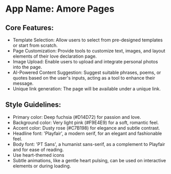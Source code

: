 # **App Name**: Amore Pages

## Core Features:

- Template Selection: Allow users to select from pre-designed templates or start from scratch.
- Page Customization: Provide tools to customize text, images, and layout elements of their love declaration page.
- Image Upload: Enable users to upload and integrate personal photos into the page.
- AI-Powered Content Suggestion: Suggest suitable phrases, poems, or quotes based on the user's inputs, acting as a tool to enhance their message.
- Unique link generation: The page will be available under a unique link.

## Style Guidelines:

- Primary color: Deep fuchsia (#D14D72) for passion and love.
- Background color: Very light pink (#F9E4E9) for a soft, romantic feel.
- Accent color: Dusty rose (#C7B198) for elegance and subtle contrast.
- Headline font: 'Playfair', a modern serif, for an elegant and fashionable feel.
- Body font: 'PT Sans', a humanist sans-serif, as a complement to Playfair and for ease of reading.
- Use heart-themed icons
- Subtle animations, like a gentle heart pulsing, can be used on interactive elements or during loading.